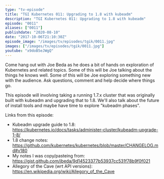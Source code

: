 ```yaml
---
type: "tv-episode"
title: "TGI Kubernetes 011: Upgrading to 1.8 with kubeadm"
description: "TGI Kubernetes 011: Upgrading to 1.8 with kubeadm"
episode: "0011"
aliases: ["0011"]
publishdate: "2020-08-10"
date: "2017-10-06T21:10:30Z"
episode_image: "/images/tv/episodes/tgik/0011.jpg"
images: ["/images/tv/episodes/tgik/0011.jpg"]
youtube: "x9doB5eJWgQ"
---
```


Come hang out with Joe Beda as he does a bit of hands on exploration of Kubernetes and related topics. Some of this will be Joe talking about the things he knows well. Some of this will be Joe exploring something new with the audience. Ask questions, comment and help decide where things go.

This episode will involving taking a running 1.7.x cluster that was originally built with kubeadm and upgrading that to 1.8.  We&#39;ll also talk about the future of install tools and maybe have time to explore &#34;kubeadm phases&#34;.

Links from this episode:
* Kubeadm upgrade guide to 1.8: https://kubernetes.io/docs/tasks/administer-cluster/kubeadm-upgrade-1-8/
* 1.8 change notes: https://github.com/kubernetes/kubernetes/blob/master/CHANGELOG.md#v180
* My notes I was copy/pasteing from: https://gist.github.com/jbeda/9d14523377b53937cc531f78b9f0f021
* Allegory of the Cave (wrt API versions): https://en.wikipedia.org/wiki/Allegory_of_the_Cave

